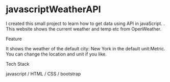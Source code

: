 # javascriptWeatherAPI
I created this small project to learn how to get data using API in javaScript. . 
This website shows the current weather and temp etc from OpenWeather. 

Feature

It shows the weather of the default city: New York in the default unit:Metric. 
You can change the location and unit if you like. 

Tech Stack

javascript / HTML / CSS / bootstrap

